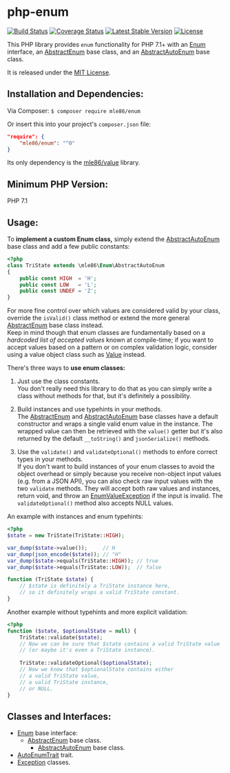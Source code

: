 # php-enum

[![Build Status](https://travis-ci.org/mle86/php-enum.svg?branch=master)](https://travis-ci.org/mle86/php-enum)
[![Coverage Status](https://coveralls.io/repos/github/mle86/php-enum/badge.svg?branch=master)](https://coveralls.io/github/mle86/php-enum?branch=master)
[![Latest Stable Version](https://poser.pugx.org/mle86/enum/version)](https://packagist.org/packages/mle86/enum)
[![License](https://poser.pugx.org/mle86/enum/license)](https://packagist.org/packages/mle86/enum)


This PHP library
provides `enum` functionality for PHP 7.1+
with an [Enum] interface,
an [AbstractEnum] base class,
and an [AbstractAutoEnum] base class.

It is released under the [MIT License](https://opensource.org/licenses/MIT).


## Installation and Dependencies:

Via Composer:  `$ composer require mle86/enum`

Or insert this into your project's `composer.json` file:

```json
"require": {
    "mle86/enum": "^0"
}
```

Its only dependency is the
[mle86/value](https://github.com/mle86/php-value) library.


## Minimum PHP Version:

PHP 7.1


## Usage:

To **implement a custom Enum class,**
simply extend the [AbstractAutoEnum] base class
and add a few public constants:

```php
<?php
class TriState extends \mle86\Enum\AbstractAutoEnum
{
    public const HIGH  = 'H';
    public const LOW   = 'L';
    public const UNDEF = 'Z';
}
```

For more fine control
over which values are considered valid by your class,
override the `isValid()` class method or
extend the more general [AbstractEnum] base class instead.  
Keep in mind though that enum classes
are fundamentally based on
a *hardcoded list of accepted values* known at compile-time;
if you want to accept values based on a pattern or on complex validation logic,
consider using a value object class
such as [Value](https://github.com/mle86/php-value)
instead.


There's three ways to
**use enum classes:**

1. Just use the class constants.  
    You don't really need this library to do that
    as you can simply write a class without methods for that,
    but it's definitely a possibility.

2. Build instances and use typehints in your methods.  
    The [AbstractEnum] and [AbstractAutoEnum] base classes
    have a default constructor
    and wraps a single valid enum value
    in the instance.
    The wrapped value can then be retrieved
    with the `value()` getter
    but it's also returned by the
    default `__toString()` and `jsonSerialize()` methods.

3. Use the `validate()` and `validateOptional()` methods
    to enfore correct types in your methods.  
    If you don't want to build instances of your enum classes
    to avoid the object overhead
    or simply because you receive non-object input values
    (e.g. from a JSON API),
    you can also check raw input values
    with the two `validate` methods.
    They will accept both raw values and instances,
    return void,
    and throw an [EnumValueException][Exceptions]
    if the input is invalid.
    The `validateOptional()` method also accepts NULL values.


An example with instances and enum typehints:

```php
<?php
$state = new TriState(TriState::HIGH);

var_dump($state->value());     // H
var_dump(json_encode($state)); // "H"
var_dump($state->equals(TriState::HIGH)); // true
var_dump($state->equals(TriState::LOW));  // false

function (TriState $state) {
    // $state is definitely a TriState instance here,
    // so it definitely wraps a valid TriState constant.
}
```


Another example without typehints
and more explicit validation:

```php
<?php
function ($state, $optionalState = null) {
    TriState::validate($state);
    // Now we can be sure that $state contains a valid TriState value
    // (or maybe it's even a TriState instance).
    
    TriState::validateOptional($optionalState);
    // Now we know that $optionalState contains either
    // a valid TriState value,
    // a valid TriState instance,
    // or NULL.
}
```


## Classes and Interfaces:

* [Enum] base interface:
  * [AbstractEnum] base class.
    * [AbstractAutoEnum] base class.
* [AutoEnumTrait] trait.
* [Exception][Exceptions] classes.

[Enum]: doc/Class_Enum.md
[AbstractAutoEnum]: doc/Class_AbstractAutoEnum.md
[AbstractEnum]: doc/Class_AbstractEnum.md
[AutoEnumTrait]: doc/Class_AutoEnumTrait.md
[Exceptions]: doc/Exceptions.md
